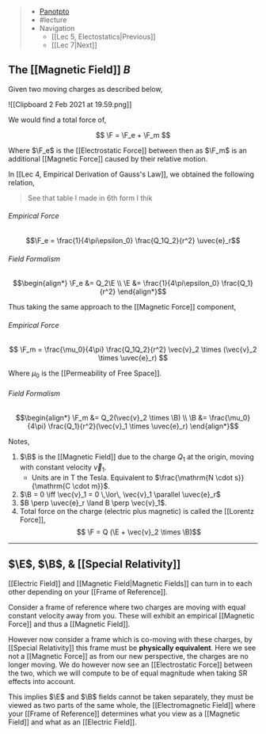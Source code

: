 > - [Panotpto](https://uniofbath.cloud.panopto.eu/Panopto/Pages/Viewer.aspx?id=c0dc122f-e261-450e-82a0-acb60126279b)
> - #lecture
> - Navigation
> 	- [[Lec 5, Electostatics|Previous]]
> 	- [[Lec 7|Next]]

## The [[Magnetic Field]] $B$

Given two moving charges as described below,

![[Clipboard 2 Feb 2021 at 19.59.png]]

We would find a total force of,

$$
\F = \F_e + \F_m
$$

Where $\F_e$ is the [[Electrostatic Force]] between then as $\F_m$ is an additional [[Magnetic Force]] caused by their relative motion.

In [[Lec 4, Empirical Derivation of Gauss's Law]], we obtained the following relation,

> See that table I made in 6th form I thik

###### Empirical Force
$$\F_e = \frac{1}{4\pi\epsilon_0} \frac{Q_1Q_2}{r^2} \uvec{e}_r$$

###### Field Formalism
$$\begin{align*}
\F_e &= Q_2\E \\
\E &= \frac{1}{4\pi\epsilon_0} \frac{Q_1}{r^2}
\end{align*}$$

Thus taking the same approach to the [[Magnetic Force]] component,

###### Empirical Force
$$ \F_m = \frac{\mu_0}{4\pi} \frac{Q_1Q_2}{r^2} \vec{v}_2 \times (\vec{v}_2 \times \uvec{e}_r) $$

Where $\mu_0$ is the [[Permeability of Free Space]].

###### Field Formalism
$$\begin{align*}
\F_m &= Q_2(\vec{v}_2 \times \B) \\
\B &= \frac{\mu_0}{4\pi} \frac{Q_1}{r^2}(\vec{v}_1 \times \uvec{e}_r)
\end{align*}$$

Notes,
1. $\B$ is the [[Magnetic Field]] due to the charge $Q_1$ at the origin, moving with constant velocity $\vec{v}_1$.
	- Units are in $\mathrm{T}$ the Tesla. Equivalent to $\frac{\mathrm{N \cdot s}}{\mathrm{C \cdot m}}$.
2. $\B = 0 \iff \vec{v}_1 = 0 \,\lor\, \vec{v}_1 \parallel \uvec{e}_r$
3. $B \perp \uvec{e}_r \land B \perp \vec{v}_1$.
4. Total force on the charge (electric plus magnetic) is called the [[Lorentz Force]],
	$$ \F = Q (\E + \vec{v}_2 \times \B)$$

---

## $\E$, $\B$, & [[Special Relativity]]

[[Electric Field]] and [[Magnetic Field|Magnetic Fields]]  can turn in to each other depending on your [[Frame of Reference]].

Consider a frame of reference where two charges are moving with equal constant velocity away from you. These will exhibit an empirical [[Magnetic Force]] and thus a [[Magnetic Field]].

However now consider a frame which is co-moving with these charges, by [[Special Relativity]] this frame must be **physically equivalent**. Here we see not a [[Magnetic Force]] as from our new perspective, the charges are no longer moving. We do however now see an [[Electrostatic Force]] between the two, which we will compute to be of equal magnitude when taking SR effects into account.

This implies $\E$ and $\B$ fields cannot be taken separately, they must be viewed as two parts of the same whole, the [[Electromagnetic Field]] where your [[Frame of Reference]] determines what you view as a [[Magnetic Field]] and what as an [[Electric Field]].